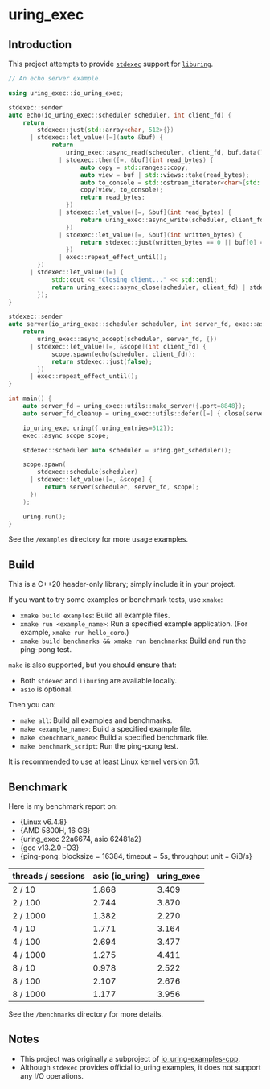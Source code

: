 # uring_exec

## Introduction

This project attempts to provide [`stdexec`](https://github.com/NVIDIA/stdexec) support for [`liburing`](https://github.com/axboe/liburing).

```cpp
// An echo server example.

using uring_exec::io_uring_exec;

stdexec::sender
auto echo(io_uring_exec::scheduler scheduler, int client_fd) {
    return
        stdexec::just(std::array<char, 512>{})
      | stdexec::let_value([=](auto &buf) {
            return
                uring_exec::async_read(scheduler, client_fd, buf.data(), buf.size())
              | stdexec::then([=, &buf](int read_bytes) {
                    auto copy = std::ranges::copy;
                    auto view = buf | std::views::take(read_bytes);
                    auto to_console = std::ostream_iterator<char>{std::cout};
                    copy(view, to_console);
                    return read_bytes;
                })
              | stdexec::let_value([=, &buf](int read_bytes) {
                    return uring_exec::async_write(scheduler, client_fd, buf.data(), read_bytes);
                })
              | stdexec::let_value([=, &buf](int written_bytes) {
                    return stdexec::just(written_bytes == 0 || buf[0] == '@');
                })
              | exec::repeat_effect_until();
        })
      | stdexec::let_value([=] {
            std::cout << "Closing client..." << std::endl;
            return uring_exec::async_close(scheduler, client_fd) | stdexec::then([](...){});
        });
}

stdexec::sender
auto server(io_uring_exec::scheduler scheduler, int server_fd, exec::async_scope &scope) {
    return
        uring_exec::async_accept(scheduler, server_fd, {})
      | stdexec::let_value([=, &scope](int client_fd) {
            scope.spawn(echo(scheduler, client_fd));
            return stdexec::just(false);
        })
      | exec::repeat_effect_until();
}

int main() {
    auto server_fd = uring_exec::utils::make_server({.port=8848});
    auto server_fd_cleanup = uring_exec::utils::defer([=] { close(server_fd); });

    io_uring_exec uring({.uring_entries=512});
    exec::async_scope scope;

    stdexec::scheduler auto scheduler = uring.get_scheduler();

    scope.spawn(
        stdexec::schedule(scheduler)
      | stdexec::let_value([=, &scope] {
          return server(scheduler, server_fd, scope);
      })
    );

    uring.run();
}
```

See the `/examples` directory for more usage examples.

## Build

This is a C++20 header-only library; simply include it in your project.

If you want to try some examples or benchmark tests, use `xmake`:
* `xmake build examples`: Build all example files.
* `xmake run <example_name>`: Run a specified example application. (For example, `xmake run hello_coro`.)
* `xmake build benchmarks && xmake run benchmarks`: Build and run the ping-pong test.

`make` is also supported, but you should ensure that:
* Both `stdexec` and `liburing` are available locally.
* `asio` is optional.

Then you can:
* `make all`: Build all examples and benchmarks.
* `make <example_name>`: Build a specified example file.
* `make <benchmark_name>`: Build a specified benchmark file.
* `make benchmark_script`: Run the ping-pong test.

It is recommended to use at least Linux kernel version 6.1.

## Benchmark

Here is my benchmark report on:
* {Linux v6.4.8}
* {AMD 5800H, 16 GB}
* {uring_exec 22a6674, asio 62481a2}
* {gcc v13.2.0 -O3}
* {ping-pong: blocksize = 16384, timeout = 5s, throughput unit = GiB/s}

| threads / sessions | asio (io_uring) | uring_exec |
| ------------------ | --------------- | ---------- |
| 2 / 10             | 1.868           | 3.409      |
| 2 / 100            | 2.744           | 3.870      |
| 2 / 1000           | 1.382           | 2.270      |
| 4 / 10             | 1.771           | 3.164      |
| 4 / 100            | 2.694           | 3.477      |
| 4 / 1000           | 1.275           | 4.411      |
| 8 / 10             | 0.978           | 2.522      |
| 8 / 100            | 2.107           | 2.676      |
| 8 / 1000           | 1.177           | 3.956      |

See the `/benchmarks` directory for more details.

## Notes

+ This project was originally a subproject of [io_uring-examples-cpp](https://github.com/Caturra000/io_uring-examples-cpp).
+ Although `stdexec` provides official io_uring examples, it does not support any I/O operations.
